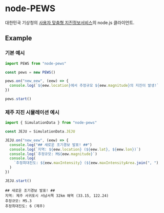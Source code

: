 # node-PEWS

대한민국 기상청의 [사용자 맞춤형 지진정보서비스](https://www.weather.go.kr/pews/)의 node.js 클라이언트.

## Example

### 기본 예시

```typescript
import PEWS from "node-pews"

const pews = new PEWS()

pews.on("new_eew", (eew) => {
  console.log(`${eew.location}에서 추정규모 ${eew.magnitude}의 지진이 발생!`)
})

pews.start()
```

### 제주 지진 시뮬레이션 예시

```typescript
import { SimulationData } from "node-pews"

const JEJU = SimulationData.JEJU

JEJU.on("new_eew", (eew) => {
  console.log("## 새로운 조기경보 발표! ##")
  console.log(`지역: ${eew.location} (${eew.lat}, ${eew.lon})`)
  console.log(`추정규모: M${eew.magnitude}`)
  console.log(
    `추정최대진도: ${eew.maxIntensity} (${eew.maxIntensityArea.join(", ")})`
  )
})

JEJU.start()
```

```
## 새로운 조기경보 발표! ##
지역: 제주 서귀포시 서남서쪽 32km 해역 (33.15, 122.24)
추정규모: M5.3
추정최대진도: 6 (제주)
```
